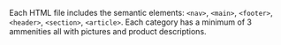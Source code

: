 Each HTML file includes the semantic elements: ```<nav>```, ```<main>```, ```<footer>```, ```<header>```, ```<section>```, ```<article>```.
Each category has a minimum of 3 ammenities all with pictures and product descriptions.